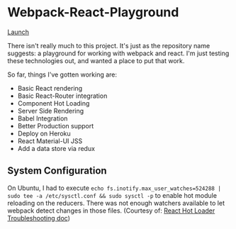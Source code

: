 # Webpack-React-Playground

[Launch](https://lit-sea-41628.herokuapp.com/)

There isn't really much to this project. It's just as the repository
name suggests: a playground for working with webpack and react. I'm
just testing these technologies out, and wanted a place to put that 
work.

So far, things I've gotten working are:
* Basic React rendering
* Basic React-Router integration
* Component Hot Loading
* Server Side Rendering
* Babel Integration
* Better Production support
* Deploy on Heroku
* React Material-UI JSS
* Add a data store via redux

## System Configuration

On Ubuntu, I had to execute `echo fs.inotify.max_user_watches=524288 |
sudo tee -a /etc/sysctl.conf && sudo sysctl -p` to enable hot module 
reloading on the reducers. There was not enough watchers available to 
let webpack detect changes in those files. (Courtesy of: [React Hot Loader Troubleshooting doc](https://github.com/gaearon/react-hot-loader/blob/master/docs/Troubleshooting.md))